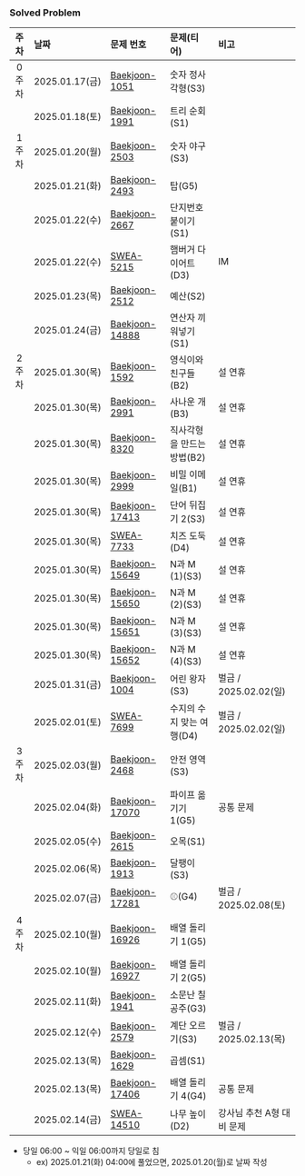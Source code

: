 ### Solved Problem

| 주차  | 날짜            | 문제 번호                                                                                                                | 문제(티어)           | 비고                 |
|:---:|:--------------|:---------------------------------------------------------------------------------------------------------------------|:-----------------|:-------------------|
| 0주차 | 2025.01.17(금) | [Baekjoon-1051](https://www.acmicpc.net/problem/1051)                                                                | 숫자 정사각형(S3)      |                    |
|     | 2025.01.18(토) | [Baekjoon-1991](https://www.acmicpc.net/problem/1991)                                                                | 트리 순회(S1)        |                    |
| 1주차 | 2025.01.20(월) | [Baekjoon-2503](https://www.acmicpc.net/problem/2503)                                                                | 숫자 야구(S3)        |                    |
|     | 2025.01.21(화) | [Baekjoon-2493](https://www.acmicpc.net/problem/2493)                                                                | 탑(G5)            |                    |
|     | 2025.01.22(수) | [Baekjoon-2667](https://www.acmicpc.net/problem/2667)                                                                | 단지번호붙이기(S1)      |                    |
|     | 2025.01.22(수) | [SWEA-5215](https://swexpertacademy.com/main/code/problem/problemDetail.do?contestProbId=AWT-lPB6dHUDFAVT)           | 햄버거 다이어트(D3)     | IM                 |
|     | 2025.01.23(목) | [Baekjoon-2512](https://www.acmicpc.net/problem/2512)                                                                | 예산(S2)           |                    |
|     | 2025.01.24(금) | [Baekjoon-14888](https://www.acmicpc.net/problem/14888)                                                              | 연산자 끼워넣기(S1)     |                    |
| 2주차 | 2025.01.30(목) | [Baekjoon-1592](https://www.acmicpc.net/problem/1592)                                                                | 영식이와 친구들(B2)     | 설 연휴               |
|     | 2025.01.30(목) | [Baekjoon-2991](https://www.acmicpc.net/problem/2991)                                                                | 사나운 개(B3)        | 설 연휴               |
|     | 2025.01.30(목) | [Baekjoon-8320](https://www.acmicpc.net/problem/8320)                                                                | 직사각형을 만드는 방법(B2) | 설 연휴               |
|     | 2025.01.30(목) | [Baekjoon-2999](https://www.acmicpc.net/problem/2999)                                                                | 비밀 이메일(B1)       | 설 연휴               |
|     | 2025.01.30(목) | [Baekjoon-17413](https://www.acmicpc.net/problem/17413)                                                              | 단어 뒤집기 2(S3)     | 설 연휴               |
|     | 2025.01.30(목) | [SWEA-7733](https://swexpertacademy.com/main/code/problem/problemDetail.do?contestProbId=AWrDOdQqRCUDFARG)           | 치즈 도둑(D4)        | 설 연휴               |
|     | 2025.01.30(목) | [Baekjoon-15649](https://www.acmicpc.net/problem/15649)                                                              | N과 M (1)(S3)     | 설 연휴               |
|     | 2025.01.30(목) | [Baekjoon-15650](https://www.acmicpc.net/problem/15650)                                                              | N과 M (2)(S3)     | 설 연휴               |
|     | 2025.01.30(목) | [Baekjoon-15651](https://www.acmicpc.net/problem/15651)                                                              | N과 M (3)(S3)     | 설 연휴               |
|     | 2025.01.30(목) | [Baekjoon-15652](https://www.acmicpc.net/problem/15652)                                                              | N과 M (4)(S3)     | 설 연휴               |
|     | 2025.01.31(금) | [Baekjoon-1004](https://www.acmicpc.net/problem/1004)                                                                | 어린 왕자(S3)        | 벌금 / 2025.02.02(일) |
|     | 2025.02.01(토) | [SWEA-7699](https://swexpertacademy.com/main/code/problem/problemDetail.do?contestProbId=AWqUzj0arpkDFARG)           | 수지의 수지 맞는 여행(D4) | 벌금 / 2025.02.02(일) | 
| 3주차 | 2025.02.03(월) | [Baekjoon-2468](https://www.acmicpc.net/problem/2468)                                                                | 안전 영역(S3)        |                    |
|     | 2025.02.04(화) | [Baekjoon-17070](https://www.acmicpc.net/problem/17070)                                                              | 파이프 옮기기 1(G5)    | 공통 문제              |
|     | 2025.02.05(수) | [Baekjoon-2615](https://www.acmicpc.net/problem/2615)                                                                | 오목(S1)           |                    |
|     | 2025.02.06(목) | [Baekjoon-1913](https://www.acmicpc.net/problem/1913)                                                                | 달팽이(S3)          |                    |
|     | 2025.02.07(금) | [Baekjoon-17281](https://www.acmicpc.net/problem/17281)                                                              | ⚾(G4)            | 벌금 / 2025.02.08(토) |
| 4주차 | 2025.02.10(월) | [Baekjoon-16926](https://www.acmicpc.net/problem/16926)                                                              | 배열 돌리기 1(G5)     |                    |
|     | 2025.02.10(월) | [Baekjoon-16927](https://www.acmicpc.net/problem/16927)                                                              | 배열 돌리기 2(G5)     |                    |
|     | 2025.02.11(화) | [Baekjoon-1941](https://www.acmicpc.net/problem/1941)                                                                | 소문난 칠공주(G3)     |                    |
|     | 2025.02.12(수) | [Baekjoon-2579](https://www.acmicpc.net/problem/2579)                                                                | 계단 오르기(S3)     | 벌금 / 2025.02.13(목) |
|     | 2025.02.13(목) | [Baekjoon-1629](https://www.acmicpc.net/problem/1629)                                                                | 곱셈(S1)     |                    |
|     | 2025.02.13(목) | [Baekjoon-17406](https://www.acmicpc.net/problem/17406)                                                              | 배열 돌리기 4(G4)    | 공통 문제              |
|     | 2025.02.14(금) | [SWEA-14510](https://swexpertacademy.com/main/code/userProblem/userProblemDetail.do?contestProbId=AYFofW8qpXYDFAR4)  |나무 높이(D2)   | 강사님 추천 A형 대비 문제    |

* 당일 06:00 ~ 익일 06:00까지 당일로 침 
  * ex) 2025.01.21(화) 04:00에 풀었으면, 2025.01.20(월)로 날짜 작성
